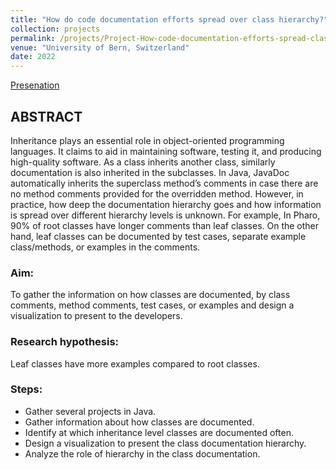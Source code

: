 ```yaml
---
title: "How do code documentation efforts spread over class hierarchy?"
collection: projects
permalink: /projects/Project-How-code-documentation-efforts-spread-class-hierarchy
venue: "University of Bern, Switzerland"
date: 2022
---
```


[Presenation](https://poojaruhal.github.io/files/Slides-How-code-documentation-efforts-spread-class-hierarchy.pdf)

## ABSTRACT
Inheritance plays an essential role in object-oriented programming languages. It claims to aid in maintaining software, testing it, and producing high-quality software. As a class inherits another class, similarly documentation is also inherited in the subclasses. In Java, JavaDoc automatically inherits the superclass method’s comments in case there are no method comments provided for the overridden method. However, in practice, how deep the documentation hierarchy goes and how information is spread over different hierarchy levels is unknown. For example, In Pharo, 90% of root classes have longer comments than leaf classes. On the other hand, leaf classes can be documented by test cases, separate example class/methods, or examples in the comments.

### Aim: 
To gather the information on how classes are documented, by class comments, method comments, test cases, or examples and design a visualization to present to the developers.

### Research hypothesis: 
Leaf classes have more examples compared to root classes.

### Steps:
- Gather several projects in Java.
- Gather information about how classes are documented.
- Identify at which inheritance level classes are documented often.
- Design a visualization to present the class documentation hierarchy.
- Analyze the role of hierarchy in the class documentation.
